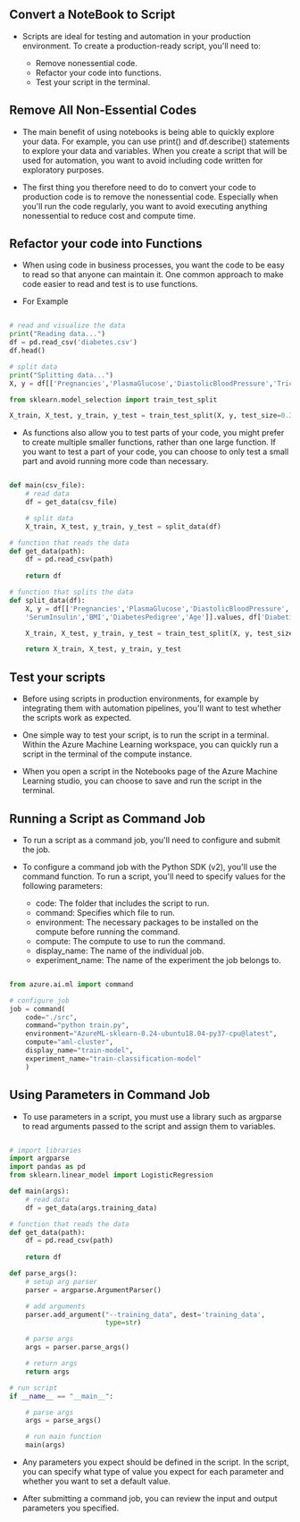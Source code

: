 ## Convert a NoteBook to Script

- Scripts are ideal for testing and automation in your production environment. To create a production-ready script, you'll need to:

    - Remove nonessential code.
    - Refactor your code into functions.
    - Test your script in the terminal.

## Remove All Non-Essential Codes

- The main benefit of using notebooks is being able to quickly explore your data. For example, you can use print() and df.describe() statements to explore your data and variables. When you create a script that will be used for automation, you want to avoid including code written for exploratory purposes.

- The first thing you therefore need to do to convert your code to production code is to remove the nonessential code. Especially when you'll run the code regularly, you want to avoid executing anything nonessential to reduce cost and compute time.

## Refactor your code into Functions

- When using code in business processes, you want the code to be easy to read so that anyone can maintain it. One common approach to make code easier to read and test is to use functions.

- For Example

```python

# read and visualize the data
print("Reading data...")
df = pd.read_csv('diabetes.csv')
df.head()

# split data
print("Splitting data...")
X, y = df[['Pregnancies','PlasmaGlucose','DiastolicBloodPressure','TricepsThickness','SerumInsulin','BMI','DiabetesPedigree','Age']].values, df['Diabetic'].values

from sklearn.model_selection import train_test_split

X_train, X_test, y_train, y_test = train_test_split(X, y, test_size=0.30, random_state=0)

```

- As functions also allow you to test parts of your code, you might prefer to create multiple smaller functions, rather than one large function. If you want to test a part of your code, you can choose to only test a small part and avoid running more code than necessary.

```python

def main(csv_file):
    # read data
    df = get_data(csv_file)

    # split data
    X_train, X_test, y_train, y_test = split_data(df)

# function that reads the data
def get_data(path):
    df = pd.read_csv(path)
    
    return df

# function that splits the data
def split_data(df):
    X, y = df[['Pregnancies','PlasmaGlucose','DiastolicBloodPressure','TricepsThickness',
    'SerumInsulin','BMI','DiabetesPedigree','Age']].values, df['Diabetic'].values

    X_train, X_test, y_train, y_test = train_test_split(X, y, test_size=0.30, random_state=0)

    return X_train, X_test, y_train, y_test

```

## Test your scripts

- Before using scripts in production environments, for example by integrating them with automation pipelines, you'll want to test whether the scripts work as expected.

- One simple way to test your script, is to run the script in a terminal. Within the Azure Machine Learning workspace, you can quickly run a script in the terminal of the compute instance.

- When you open a script in the Notebooks page of the Azure Machine Learning studio, you can choose to save and run the script in the terminal.

## Running a Script as Command Job

- To run a script as a command job, you'll need to configure and submit the job.

- To configure a command job with the Python SDK (v2), you'll use the command function. To run a script, you'll need to specify values for the following parameters:

    - code: The folder that includes the script to run.
    - command: Specifies which file to run.
    - environment: The necessary packages to be installed on the compute before running the command.
    - compute: The compute to use to run the command.
    - display_name: The name of the individual job.
    - experiment_name: The name of the experiment the job belongs to.

```python

from azure.ai.ml import command

# configure job
job = command(
    code="./src",
    command="python train.py",
    environment="AzureML-sklearn-0.24-ubuntu18.04-py37-cpu@latest",
    compute="aml-cluster",
    display_name="train-model",
    experiment_name="train-classification-model"
    )

```

## Using Parameters in Command Job

- To use parameters in a script, you must use a library such as argparse to read arguments passed to the script and assign them to variables.

```python

# import libraries
import argparse
import pandas as pd
from sklearn.linear_model import LogisticRegression

def main(args):
    # read data
    df = get_data(args.training_data)

# function that reads the data
def get_data(path):
    df = pd.read_csv(path)
    
    return df

def parse_args():
    # setup arg parser
    parser = argparse.ArgumentParser()

    # add arguments
    parser.add_argument("--training_data", dest='training_data',
                        type=str)

    # parse args
    args = parser.parse_args()

    # return args
    return args

# run script
if __name__ == "__main__":

    # parse args
    args = parse_args()

    # run main function
    main(args)

```

- Any parameters you expect should be defined in the script. In the script, you can specify what type of value you expect for each parameter and whether you want to set a default value.

- After submitting a command job, you can review the input and output parameters you specified.